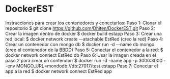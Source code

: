 # DockerEST
Instrucciones para crear los contenedores y conectarlos: 
Paso 1: Clonar el repositorio 
$ git clone https://github.com/Dhiten/DockerEST.git
Paso 2: Crear la imagen dentro de docker
$ docker build estapp
Paso 3: Crear una red local: 
$ docker network create --atachable EstRed (creo la red)
Paso 4: Crear un contenedor con mongo db
$ docker run -d --name db mongo (creo el contenedor de la BBDD)
Paso 5: Conectar el  contenedor a la red:
$ docker network connect EstRed db
Paso 6: Usar la imagen creada en el paso 2 para crear un contendor:
$ docker run -d -name app -p 3000:3000 --env MONGO_URL=mondodb://db:27017/test estapp
Paso 7: Conectar el app a la red
$ docker network connect EstRed app 